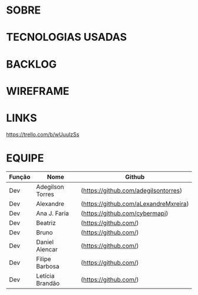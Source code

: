 
# SOBRE

# TECNOLOGIAS USADAS

# BACKLOG

# WIREFRAME

# LINKS
https://trello.com/b/wUuuIzSs

# EQUIPE


| Função        | Nome              | Github    |
| ------------- | ----------------- |------------|
| Dev           | Adegilson Torres  | (https://github.com/adegilsontorres)|
| Dev           | Alexandre         | (https://github.com/aLexandreMxreira)|
| Dev           | Ana J. Faria      | (https://github.com/cybermapi)|
| Dev           | Beatriz           | (https://github.com/)|
| Dev           | Bruno             | (https://github.com/)|
| Dev           | Daniel Alencar    | (https://github.com/)|
| Dev           | Filipe Barbosa    | (https://github.com/)|
| Dev           | Letícia Brandão   | (https://github.com/)|


